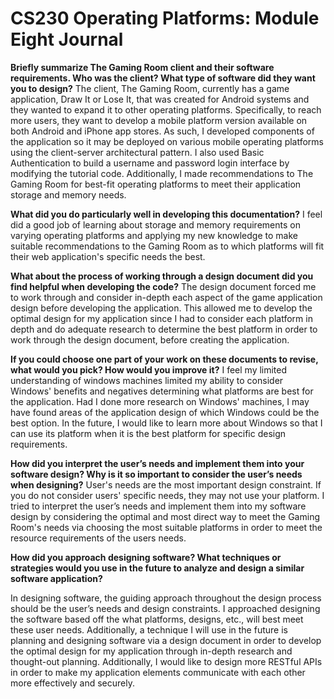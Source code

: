 # CS230 Operating Platforms: Module Eight Journal

**Briefly summarize The Gaming Room client and their software requirements. Who was the client? What type of software did they want you to design?**
The client, The Gaming Room, currently has a game application, Draw It or Lose It, that was created for Android systems and they wanted to expand it to other operating platforms. Specifically, to reach more users, they want to develop a mobile platform version available on both Android and iPhone app stores. As such, I developed components of the application so it may be deployed on various mobile operating platforms using the client-server architectural pattern. I also used Basic Authentication to build a username and password login interface by modifying the tutorial code. Additionally, I made recommendations to The Gaming Room for best-fit operating platforms to meet their application storage and memory needs. 

**What did you do particularly well in developing this documentation?**
I feel did a good job of learning about storage and memory requirements on varying operating platforms and applying my new knowledge to make suitable recommendations to the Gaming Room as to which platforms will fit their web application's specific needs the best. 

**What about the process of working through a design document did you find helpful when developing the code?**
The design document forced me to work through and consider in-depth each aspect of the game application design before developing the application. This allowed me to develop the optimal design for my application since I had to consider each platform in depth and do adequate research to determine the best platform in order to work through the design document, before creating the application. 

**If you could choose one part of your work on these documents to revise, what would you pick? How would you improve it?**
I feel my limited understanding of windows machines limited my ability to consider Windows' benefits and negatives determining what platforms are best for the application. Had I done more research on Windows' machines, I may have found areas of the application design of which Windows could be the best option. In the future, I would like to learn more about Windows so that I can use its platform when it is the best platform for specific design requirements.

**How did you interpret the user’s needs and implement them into your software design? Why is it so important to consider the user’s needs when designing?**
User's needs are the most important design constraint. If you do not consider users' specific needs, they may not use your platform. I tried to interpret the user’s needs and implement them into my software design by considering the optimal and most direct way to meet the Gaming Room's needs via choosing the most suitable platforms in order to meet the resource requirements of the users needs. 

**How did you approach designing software? What techniques or strategies would you use in the future to analyze and design a similar software application?**

In designing software, the guiding approach throughout the design process should be the user’s needs and design constraints. I approached designing the software based off the what platforms, designs, etc., will best meet these user needs. Additionally, a technique I will use in the future is planning and designing software via a design document in order to develop the optimal design for my application through in-depth research and thought-out planning. Additionally, I would like to design more RESTful APIs in order to make my application elements communicate with each other more effectively and securely. 
